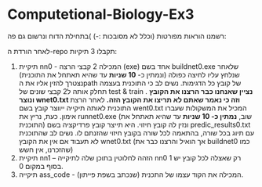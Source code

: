 # Computetional-Biology-Ex3
רשמנו הוראות מפורטות (וכלל לא מסובכות :-) )בתחילת הדוח ונרשום גם פה:

לאחר הורדת ה-repo תקבלו 3 תיקיות:
1) תיקיית nn0 - המכילה 2 קבצי הרצה (exe) אחד בשם buildnet0.exe שלאחר שנלחץ עליו לחיצה כפולה (ונמתין כ- **10 שניות** עד שהיא תאתחל את התוכנית) נצטרך להזין אליו את הpath של קובץ כל הדגימות. נשים לב כי התוכנית בעצמה תחלק אותה ל2 קבצי שונים של test & train  . **נציין שאנחנו כבר הרצנו את הקובץ ונוצר wnet0.txt וזה כי נאמר שאתם לא תריצו את הקובץ הזה.**
לאחר הרצת התוכנית לאותה תיקייה ייווצר קובץ בשם went0.txt המכיל את המשקולות שעברו אימון.
כעת, נריץ את runnet0.exe (שוב, **נמתין כ- 10 שניות** עד שהיא תאתחל את התוכנית) ונזין לה קובץ חיזוי. היא תייצר קובץ פרדיקציה בשם predic_results0.txt עם תיוג בכל שורה, בהתאמה לכל שורה בקובץ חיזוי שהזנתם לו. נשים לב שהתוכנית לא תעבוד אם אין את הקובץ wnet0.txt (אך הואיל והרצנו כבר את buildnet0 כמו שהזכרנו, אין חשש)
2) תיקיית nn1 – הזהה לחלוטין בתוכן שלה לתיקייה nn0 רק שאצלה לכל קובץ יש 1 בסוף במקום 0.
3) תיקייה ass_code - המכילה את הקוד עצמו של התכנית (שנכתב בשפת פייתון).
   
